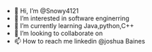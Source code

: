 - 👋 Hi, I’m @Snowy4121
- 👀 I’m interested in software enginerring 
- 🌱 I’m currently learning Java,python,C++
- 💞️ I’m looking to collaborate on 
- 📫 How to reach me linkedin @joshua Baines 

<!---
Snowy4121/Snowy4121 is a ✨ special ✨ repository because its `README.md` (this file) appears on your GitHub profile.
You can click the Preview link to take a look at your changes.
--->
